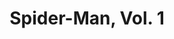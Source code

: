 ---
title: "Spider-Man, Vol. 1"
issue: 15A
issue_nr: 15
full_title: The Mutant Factor!
subtitle: ""
story_arc: ""
crossover: ""
variant: A
publisher: Marvel Comics
creators: 
  - Todd McFarlane
release_date: Oct 1991
release_year: 1991
genre:
  - Action
  - Adventure
  - Super-Heroes
format: Comic
pages: 32
signed_by: ""
price: 1.75
---